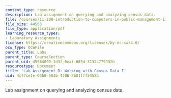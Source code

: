 ```yaml
---
content_type: resource
description: Lab assignment on querying and analyzing census data.
file: /courses/11-208-introduction-to-computers-in-public-management-ii-january-iap-2002/4c77ce1e03b0503b42068b01fff5458a_assignment04.pdf
file_size: 44568
file_type: application/pdf
learning_resource_types:
- Laboratory Assignments
license: https://creativecommons.org/licenses/by-nc-sa/4.0/
ocw_type: OCWFile
parent_title: Labs
parent_type: CourseSection
parent_uid: 45584099-1d3f-6eaf-685d-3132c779932b
resourcetype: Document
title: 'Lab Assignment D: Working with Census Data I'
uid: 4c77ce1e-03b0-503b-4206-8b01fff5458a
---
```

Lab assignment on querying and analyzing census data.